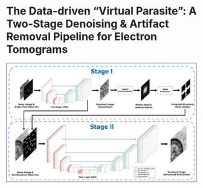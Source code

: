 # The Data-driven “Virtual Parasite”: A Two-Stage Denoising & Artifact Removal Pipeline for Electron Tomograms
<img src="raw/full_pipeline.png" alt="Pipeline diagram">